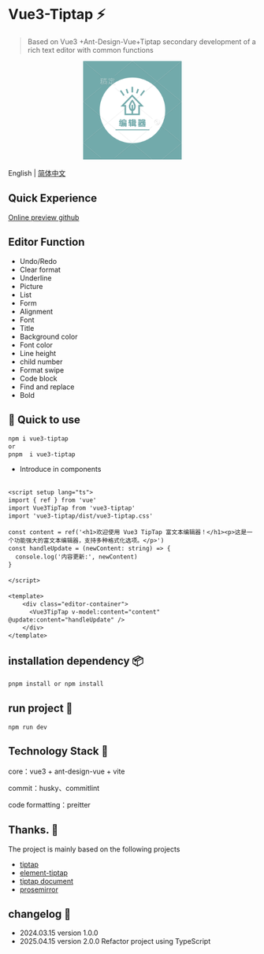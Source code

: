 # Vue3-Tiptap ⚡

> Based on Vue3 +Ant-Design-Vue+Tiptap secondary development of a rich text editor with common functions

<p align="center">
  <a href="https://htmlxudong.github.io/index.html" target="_blank" rel="noopener noreferrer">
    <img width="200"  src="./public/facio.png" alt="vue3-editor"/>
  </a>
</p>

English | [简体中文](./README-zh_CN.md)

## Quick Experience

[Online preview github](https://htmlxudong.github.io/index.html)

## Editor Function

- Undo/Redo
- Clear format
- Underline
- Picture
- List
- Form
- Alignment
- Font
- Title
- Background color
- Font color
- Line height
- child number
- Format swipe
- Code block
- Find and replace
- Bold

## 🔨 Quick to use

```shell
npm i vue3-tiptap 
or
pnpm  i vue3-tiptap

```

- Introduce in components
```vue

<script setup lang="ts">
import { ref } from 'vue'
import Vue3TipTap from 'vue3-tiptap'
import 'vue3-tiptap/dist/vue3-tiptap.css'

const content = ref('<h1>欢迎使用 Vue3 TipTap 富文本编辑器！</h1><p>这是一个功能强大的富文本编辑器，支持多种格式化选项。</p>')
const handleUpdate = (newContent: string) => {
  console.log('内容更新:', newContent)
}

</script>

<template>
    <div class="editor-container">
      <Vue3TipTap v-model:content="content" @update:content="handleUpdate" />
    </div>
</template>

```


## installation dependency 📦

```
pnpm install or npm install

```

## run project 🚀

```
npm run dev

```

## Technology Stack 🥇

core：vue3 + ant-design-vue + vite

commit：husky、commitlint

code formatting：preitter

## Thanks. 🌸

The project is mainly based on the following projects

- [tiptap](https://github.com/ueberdosis/tiptap)
- [element-tiptap](https://github.com/Leecason/element-tiptap)
- [tiptap document](https://tiptap.dev/docs/editor/introduction)
- [prosemirror](https://prosemirror.net/)

## changelog 📄

- 2024.03.15 version 1.0.0
- 2025.04.15 version 2.0.0 Refactor project using TypeScript
